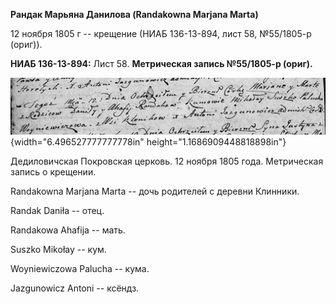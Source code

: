 **Рандак Марьяна Данилова (Randakowna Marjana Marta)**

12 ноября 1805 г -- крещение (НИАБ 136-13-894, лист 58, №55/1805-р
(ориг)).

**НИАБ 136-13-894:** Лист 58. **Метрическая запись №55/1805-р (ориг).**

![](./media/f8df532f68f133eed794d71185d5131b0488c25d.png){width="6.496527777777778in"
height="1.1686909448818898in"}

Дедиловичская Покровская церковь. 12 ноября 1805 года. Метрическая
запись о крещении.

Randakowna Marjana Marta -- дочь родителей с деревни Клинники.

Randak Daniła -- отец.

Randakowa Ahafija -- мать.

Suszko Mikołay -- кум.

Woyniewiczowa Palucha -- кума.

Jazgunowicz Antoni -- ксёндз.
